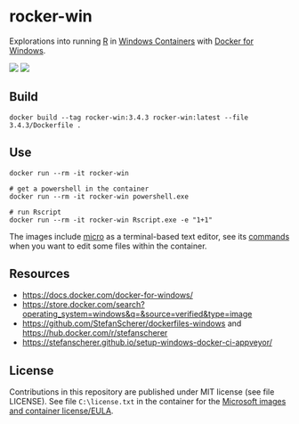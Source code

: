 # rocker-win

Explorations into running [R](https://www.r-project.org/) in [Windows Containers](https://docs.microsoft.com/en-us/virtualization/windowscontainers/about/index) with [Docker for Windows](https://docs.docker.com/docker-for-windows/).

[![](https://images.microbadger.com/badges/image/nuest/rocker-win.svg)](https://microbadger.com/images/nuest/rocker-win "Get your own image badge on microbadger.com") [![](https://images.microbadger.com/badges/version/nuest/rocker-win.svg)](https://microbadger.com/images/nuest/rocker-win "Get your own version badge on microbadger.com")

## Build

```
docker build --tag rocker-win:3.4.3 rocker-win:latest --file 3.4.3/Dockerfile .
```

## Use

```
docker run --rm -it rocker-win

# get a powershell in the container
docker run --rm -it rocker-win powershell.exe

# run Rscript
docker run --rm -it rocker-win Rscript.exe -e "1+1"
```

The images include [micro](https://micro-editor.github.io/) as a terminal-based text editor, see its [commands](https://github.com/zyedidia/micro/blob/master/runtime/help/commands.md) when you want to edit some files within the container.

## Resources

- https://docs.docker.com/docker-for-windows/
- https://store.docker.com/search?operating_system=windows&q=&source=verified&type=image
- https://github.com/StefanScherer/dockerfiles-windows and https://hub.docker.com/r/stefanscherer
- https://stefanscherer.github.io/setup-windows-docker-ci-appveyor/

## License

Contributions in this repository are published under MIT license (see file LICENSE).
See file `C:\license.txt` in the container for the [Microsoft images and container license/EULA](https://docs.microsoft.com/en-us/virtualization/windowscontainers/images-eula).

